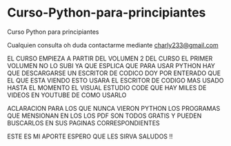 # Curso-Python-para-principiantes
Curso Python para principiantes

Cualquien consulta oh duda contactarme mediante charly233@gmail.com


EL CURSO EMPIEZA A PARTIR DEL VOLUMEN 2 DEL CURSO EL PRIMER VOLUMEN NO LO SUBI YA QUE ESPLICA
QUE PARA USAR PYTHON HAY QUE DESCARGARSE UN ESCRITOR DE CODICO DOY POR ENTERADO QUE EL QUE ESTA VIENDO ESTO 
USARA EL ESCRITOR DE CODIGO MAS USADO HASTA EL MOMENTO EL VISUAL ESTUDIO CODE QUE HAY MILES DE VIDEOS EN YOUTUBE DE COMO USARLO 


ACLARACION PARA LOS QUE NUNCA VIERON PYTHON LOS PROGRAMAS QUE MENSIONAN EN LOS LOS PDF SON TODOS GRATIS Y PUEDEN BUSCARLOS EN SUS PAGINAS CORRESPONDIENTES



ESTE ES MI APORTE ESPERO QUE LES SIRVA SALUDOS !!


